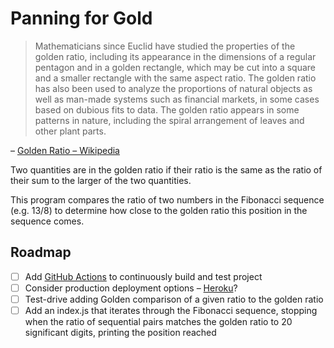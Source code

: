 # Panning for Gold

> Mathematicians since Euclid have studied the properties of the golden ratio, including its appearance in the dimensions of a regular pentagon and in a golden rectangle, which may be cut into a square and a smaller rectangle with the same aspect ratio. The golden ratio has also been used to analyze the proportions of natural objects as well as man-made systems such as financial markets, in some cases based on dubious fits to data. The golden ratio appears in some patterns in nature, including the spiral arrangement of leaves and other plant parts.

– [Golden Ratio – Wikipedia][1]


Two quantities are in the golden ratio if their ratio is the same as the ratio of their sum to the larger of the two quantities.

This program compares the ratio of two numbers in the Fibonacci sequence (e.g. 13/8) to determine how close to the golden ratio this position in the sequence comes.

## Roadmap

- [ ] Add [GitHub Actions][2] to continuously build and test project
- [ ] Consider production deployment options – [Heroku][3]?
- [ ] Test-drive adding Golden comparison of a given ratio to the golden ratio
- [ ] Add an index.js that iterates through the Fibonacci sequence, stopping when the ratio of sequential pairs matches the golden ratio to 20 significant digits, printing the position reached

[1]: https://en.wikipedia.org/wiki/Golden_ratio
[2]: https://github.com/features/actions
[3]: https://www.heroku.com
